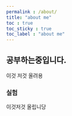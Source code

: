 ```yaml
---
permalink : /about/
title: "about me"
toc : true
toc_sticky : true
toc_label : "about me"
---
```


## 공부하는중입니다.
이것 저것 올려용

### 실험

이것저것 올립니당

